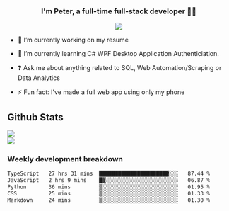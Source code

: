 
### <div align="center">I'm Peter, a full-time full-stack developer 👨‍💻</div>  
<div align="center">
<a href="https://ko-fi.com/theofficialpeter" target="_blank" style="display: inline-block;">
                <img
                    src="https://img.shields.io/badge/Donate-Ko--fi-F16061.svg?style=flat-square&logo=ko-fi" 
                    align="center"
                />
            </a> 
</div>  

- 🔭 I’m currently working on my resume  
  

- 🌱 I’m currently learning C# WPF Desktop Application Authenticiation.  
  

- ❓ Ask me about anything related to SQL, Web Automation/Scraping or Data Analytics  
  

- ⚡ Fun fact: I've made a full web app using only my phone  
  



## Github Stats  
![](https://github-readme-stats.vercel.app/api?username=TheOfficialPeter&theme=tokyonight&hide_border=true&include_all_commits=false&count_private=false)<br/>
![](https://github-readme-stats.vercel.app/api/top-langs/?username=TheOfficialPeter&theme=tokyonight&hide_border=true&include_all_commits=false&count_private=false&layout=compact)

<h3>Weekly development breakdown</h3>

<!--START_SECTION:waka-->

```txt
TypeScript   27 hrs 31 mins  ██████████████████████░░░   87.44 %
JavaScript   2 hrs 9 mins    █▓░░░░░░░░░░░░░░░░░░░░░░░   06.87 %
Python       36 mins         ▒░░░░░░░░░░░░░░░░░░░░░░░░   01.95 %
CSS          25 mins         ▒░░░░░░░░░░░░░░░░░░░░░░░░   01.33 %
Markdown     24 mins         ▒░░░░░░░░░░░░░░░░░░░░░░░░   01.30 %
```

<!--END_SECTION:waka-->
